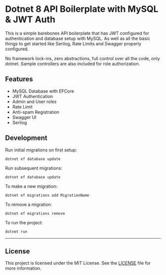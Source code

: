 # Dotnet 8 API Boilerplate with MySQL & JWT Auth 

This is a simple barebones API boilerplate that has JWT configured for authentication and database setup with MySQL. As well as all the basic things to get started like Serilog, Rate Limits and Swagger properly configured.

No framework lock-ins, zero abstractions, full control over all the code, only dotnet. Sample controllers are also included for role authorization.

## Features
- MySQL Database with EFCore
- JWT Authentication
- Admin and User roles
- Rate Limit
- Anti-spam Registration
- Swagger UI
- Serilog


## Development

Run initial migrations on first setup:
```
dotnet ef database update
```

Run subsequent migrations:
```
dotnet ef database update
```

To make a new migration:
```
dotnet ef migrations add MigrationName
```

To remove a migration:
```
dotnet ef migrations remove
```

To run the project:
```
dotnet run
```

---

## License
This project is licensed under the MIT License. See the [LICENSE](LICENSE) file for more information.
